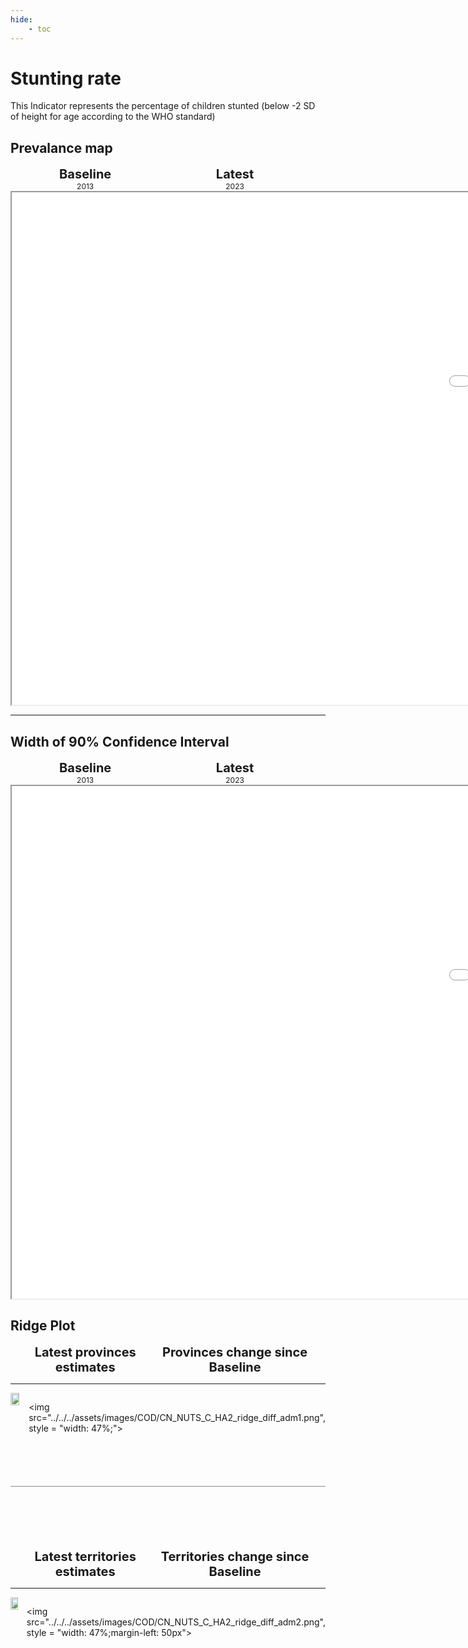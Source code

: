 ```yaml
---
hide:
    - toc
---
```

# Stunting rate

This Indicator represents the percentage of children stunted (below -2 SD of height for age according to the WHO standard)

## Prevalance map

<div style="width: 95%; display:grid; grid-template-columns: repeat(2, 1fr); gap: 0px; text-align:center; font-weight:bold;">
  <div style="font-size: 20px">Baseline</div>
  <div style="font-size: 20px">Latest</div>
</div>

<div style="width: 95%; display:grid; grid-template-columns: repeat(2, 1fr); gap: 0px; text-align:center;">
  <div style="font-size: 12px">2013</div>
  <div style="font-size: 12px">2023</div>
</div>

<iframe src="../../../assets/images/COD/CN_NUTS_C_HA2_detail.html" style = "width: 2000px; height: 820px"></iframe>

---

## Width of 90% Confidence Interval

<div style="width: 95%; display:grid; grid-template-columns: repeat(2, 1fr); gap: 0px; text-align:center; font-weight:bold;">
  <div style="font-size: 20px">Baseline</div>
  <div style="font-size: 20px">Latest</div>
</div>

<div style="width: 95%; display:grid; grid-template-columns: repeat(2, 1fr); gap: 0px; text-align:center;">
  <div style="font-size: 12px">2013</div>
  <div style="font-size: 12px">2023</div>
</div>

<iframe src="../../../assets/images/COD/CN_NUTS_C_HA2_detail_ci.html" style = "width: 2000px; height: 820px"></iframe>


## Ridge Plot

<div style="width: 95%; display:grid; grid-template-columns: repeat(2, 1fr); gap: 0px; text-align:center; font-weight:bold;x">
  <div style="font-size: 20px">Latest provinces estimates</div>
  <div style="font-size: 20px">Provinces change since Baseline</div>
</div>

---

<div style="display: flex">
<img src="../../../assets/images/COD/CN_NUTS_C_HA2_ridge_adm1.png", style = "width: 47%;">

<img src="../../../assets/images/COD/CN_NUTS_C_HA2_ridge_diff_adm1.png", style = "width: 47%;">

</div>

<hr style="height: 1px; background-color: #8c8c8cff; border: none; margin: 20px 0; margin-bottom: 100px; margin-top: 70px;">


<div style="width: 95%; display:grid; grid-template-columns: repeat(2, 1fr); gap: 0px; text-align:center; font-weight:bold;x">
  <div style="font-size: 20px">Latest territories estimates</div>
  <div style="font-size: 20px">Territories change since Baseline</div>
</div>

---

<div style="display: flex">
<img src="../../../assets/images/COD/CN_NUTS_C_HA2_ridge_adm2.png", style = "width: 47%">

<img src="../../../assets/images/COD/CN_NUTS_C_HA2_ridge_diff_adm2.png", style = "width: 47%;margin-left: 50px">

</div>